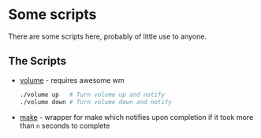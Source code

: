 # Some scripts

There are some scripts here, probably of little use to anyone.

## The Scripts

 * [volume](volume) - requires awesome wm

    ```zsh
    ./volume up   # Turn volume up and notify
    ./volume down # Turn volume down and notify
    ```
 * [make](make) - wrapper for make which notifies upon completion if it took
   more than `n` seconds to complete
